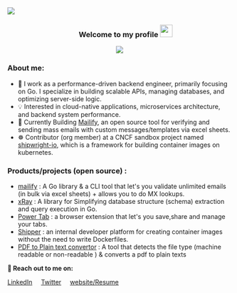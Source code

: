 <!-- ![download](https://user-images.githubusercontent.com/86051118/219541058-2333a156-367a-4a4a-83d7-082176d96d96.png) -->
<div>
<img align="center" src="https://i.imgur.com/4ASafy0.png">
</div>

<h3 align="center">
  &nbsp;&nbsp;&nbsp;&nbsp;&nbsp;&nbsp;&nbsp;Welcome to my profile
  <img src="https://media.giphy.com/media/hvRJCLFzcasrR4ia7z/giphy.gif" width="28">
</h3>

<!-- Typing SVG by DenverCoder1 - https://github.com/DenverCoder1/readme-typing-svg -->
<p align="center">
<!--   <a href="https://github.com/DenverCoder1/readme-typing-svg"> -->
    <img src="https://readme-typing-svg.herokuapp.com?color=E22FE4&width=380&height=45&lines=Open-Source+Enthusiast;Always+Learning+New+Things;Empowering+Others;Nice+To+Meet+You+...&center=true"></a>

</p>

<!-- Badges template - https://github.com/badges/shields -->

### About me:

- 🔧 I work as a performance-driven backend engineer, primarily focusing on Go. I specialize in building scalable APIs, managing databases, and optimizing server-side logic.
- 💡 Interested in cloud-native applications, microservices architecture, and backend system performance.
- 🚀 Currently Building [Mailify](github.com/adarsh-jaiss/mailify), an open source tool for verifying and sending mass emails with custom messages/templates via excel sheets.
- ☸️ Contributor (org member) at a CNCF sandbox project named [shipwright-io](https://shipwright.io/), which is a framework for building container images on kubernetes.

<!--- ‍
### What do I do?

- ☸️ Contributor at [shipwright-io](https://shipwright.io/)
🎓 
- 🚩 Ambassador at [NextArch Foundation](https://nextarch.io/), GDSC Lead'23, MLSA
-->
### Products/projects (open source) :

- [mailify](https://pkg.go.dev/github.com/adarsh-jaiss/mailify) : A Go library & a CLI tool that let's you validate unlimited emails (in bulk via excel sheets) + allows you to do MX lookups.
- [xRay](https://pkg.go.dev/github.com/thesaas-company/xray) : A library for Simplifying database structure (schema) extraction and query execution in Go.
- [Power Tab](https://powertab.vercel.app/) : a browser extension that let's you save,share and manage your tabs.
- [Shipper](https://shipper-ui-gamma.vercel.app/) : an internal developer platform for creating container images without the need to write Dockerfiles.
- [PDF to Plain text convertor](https://transform-doc.vercel.app) : A tool that detects the file type (machine readable or non-readable ) & converts a pdf to plain texts


**🔗 Reach out to me on:**

 [LinkedIn](https://www.linkedin.com/in/adarsh-jaiss/)  &nbsp; &nbsp;   [Twitter](https://twitter.com/twtadarsh)  &nbsp; &nbsp;  [website/Resume](https://www.adarshjaiswal.tech/)
